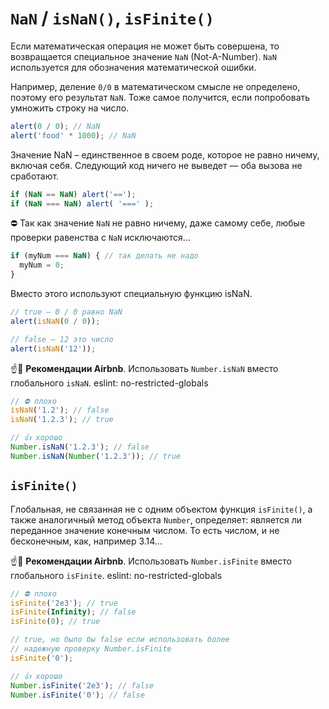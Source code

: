 # `NaN` / `isNaN()`, `isFinite()`

Если математическая операция не может быть совершена, то возвращается специальное значение `NaN` (Not-A-Number). `NaN` используется для обозначения математической ошибки.

Например, деление `0/0` в математическом смысле не определено, поэтому его результат `NaN`. Тоже самое получится, если попробовать умножить строку на число.

```javascript
alert(0 / 0); // NaN
alert('food' * 1000); // NaN
```

Значение NaN – единственное в своем роде, которое не равно ничему, включая себя. Следующий код ничего не выведет — оба вызова не сработают.

```javascript
if (NaN == NaN) alert('==');
if (NaN === NaN) alert( '===' );
```

⛔️ Так как значение `NaN` не равно ничему, даже самому себе, любые проверки равенства с `NaN` исключаются…

```javascript
if (myNum === NaN) { // так делать не надо
  myNum = 0;
}
```

Вместо этого используют специальную функцию isNaN.

```javascript
// true — 0 / 0 равно NaN
alert(isNaN(0 / 0));

// false — 12 это число
alert(isNaN('12'));
```

☝️🧐 **Рекомендации Airbnb**. Использовать `Number.isNaN` вместо глобального `isNaN`. eslint: no-restricted-globals

```javascript
// ⛔️ плохо
isNaN('1.2'); // false
isNaN('1.2.3'); // true

// 👍 хорошо
Number.isNaN('1.2.3'); // false
Number.isNaN(Number('1.2.3')); // true
```

## `isFinite()`

Глобальная, не связанная не с одним объектом функция `isFinite()`, а также аналогичный метод объекта `Number`, определяет: является ли переданное значение конечным числом. То есть чиcлом, и не бесконечным, как, например 3.14…

☝️🧐 **Рекомендации Airbnb**. Использовать `Number.isFinite` вместо глобального `isFinite`. eslint: no-restricted-globals

```javascript
// ⛔️ плохо
isFinite('2e3'); // true
isFinite(Infinity); // false
isFinite(0); // true

// true, но было бы false если использовать более
// надежную проверку Number.isFinite
isFinite('0');

// 👍 хорошо
Number.isFinite('2e3'); // false
Number.isFinite('0'); // false
```

